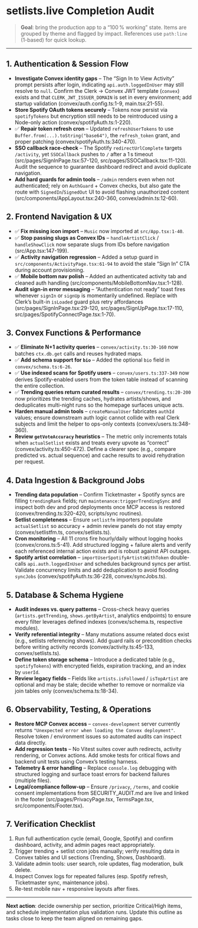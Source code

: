 # setlists.live Completion Audit

> **Goal**: bring the production app to a “100 % working” state. Items are grouped by theme and flagged by impact. References use `path:line` (1-based) for quick lookup.

---

## 1. Authentication & Session Flow
- **Investigate Convex identity gaps** – The “Sign In to View Activity” prompt persists after login, indicating `api.auth.loggedInUser` may still resolve to `null`. Confirm the Clerk → Convex JWT template (`convex`) exists and that `CLERK_JWT_ISSUER_DOMAIN` is set in every environment; add startup validation (convex/auth.config.ts:1-9, main.tsx:21-55).
- **Store Spotify OAuth tokens securely** – Tokens now persist via `spotifyTokens` but encryption still needs to be reintroduced using a Node-only action (convex/spotifyAuth.ts:1-220).
- ✅ **Repair token refresh cron** – Updated `refreshUserTokens` to use `Buffer.from(...).toString("base64")`, the `refresh_token` grant, and proper patching (convex/spotifyAuth.ts:340-470).
- **SSO callback race-check** – The Spotify `redirectUrlComplete` targets `/activity`, yet `SSOCallback` pushes to `/` after a 1 s timeout (src/pages/SignInPage.tsx:57-120, src/pages/SSOCallback.tsx:11-120). Audit the sequence to guarantee dashboard redirect and avoid duplicate navigation.
- **Add hard guards for admin tools** – `/admin` renders even when not authenticated; rely on `AuthGuard` + Convex checks, but also gate the route with `SignedIn`/`SignedOut` UI to avoid flashing unauthorized content (src/components/AppLayout.tsx:240-360, convex/admin.ts:12-60).

## 2. Frontend Navigation & UX
- ✅ **Fix missing icon import** – `Music` now imported at `src/App.tsx:1-40`.
- ✅ **Stop passing slugs as Convex IDs** – `handleArtistClick` / `handleShowClick` now separate slugs from IDs before navigation (src/App.tsx:147-199).
- ✅ **Activity navigation regression** – Added a setup guard in `src/components/ActivityPage.tsx:61-94` to avoid the stale “Sign In” CTA during account provisioning.
- ✅ **Mobile bottom nav polish** – Added an authenticated activity tab and cleaned auth handling (src/components/MobileBottomNav.tsx:1-128).
- **Audit sign-in error messaging** – “Authentication not ready” toast fires whenever `signIn` or `signUp` is momentarily undefined. Replace with Clerk’s built-in `isLoaded` guard plus retry affordances (src/pages/SignInPage.tsx:29-120, src/pages/SignUpPage.tsx:17-110, src/pages/SpotifyConnectPage.tsx:1-70).

## 3. Convex Functions & Performance
- ✅ **Eliminate N+1 activity queries** – `convex/activity.ts:30-160` now batches `ctx.db.get` calls and reuses hydrated maps.
- ✅ **Add schema support for `bio`** – Added the optional `bio` field in `convex/schema.ts:6-26`.
- ✅ **Use indexed scans for Spotify users** – `convex/users.ts:337-349` now derives Spotify-enabled users from the token table instead of scanning the entire collection.
- ✅ **Trending queries return curated results** – `convex/trending.ts:20-200` now prioritizes the trending caches, hydrates artists/shows, and deduplicates multi-night runs so the homepage surfaces unique acts.
- **Harden manual admin tools** – `createManualUser` fabricates `authId` values; ensure downstream auth logic cannot collide with real Clerk subjects and limit the helper to ops-only contexts (convex/users.ts:348-360).
- **Review `getVoteAccuracy` heuristics** – The metric only increments totals when `actualSetlist` exists and treats every upvote as “correct” (convex/activity.ts:450-472). Define a clearer spec (e.g., compare predicted vs. actual sequence) and cache results to avoid rehydration per request.

## 4. Data Ingestion & Background Jobs
- **Trending data population** – Confirm Ticketmaster + Spotify syncs are filling `trendingRank` fields; run `maintenance:triggerTrendingSync` and inspect both dev and prod deployments once MCP access is restored (convex/trending.ts:320-420, scripts/sync routines).
- **Setlist completeness** – Ensure `setlistfm` importers populate `actualSetlist` so accuracy + admin review panels do not stay empty (convex/setlistfm.ts, convex/setlists.ts).
- **Cron monitoring** – All 11 crons fire hourly/daily without logging hooks (convex/crons.ts:5-41). Add structured logging + failure alerts and verify each referenced internal action exists and is robust against API outages.
- **Spotify artist correlation** – `importUserSpotifyArtistsWithToken` double-calls `api.auth.loggedInUser` and schedules background syncs per artist. Validate concurrency limits and add deduplication to avoid flooding `syncJobs` (convex/spotifyAuth.ts:36-228, convex/syncJobs.ts).

## 5. Database & Schema Hygiene
- **Audit indexes vs. query patterns** – Cross-check heavy queries (`artists.getTrending`, `shows.getByArtist`, analytics endpoints) to ensure every filter leverages defined indexes (convex/schema.ts, respective modules).
- **Verify referential integrity** – Many mutations assume related docs exist (e.g., setlists referencing shows). Add guard rails or precondition checks before writing activity records (convex/activity.ts:45-133, convex/setlists.ts).
- **Define token storage schema** – Introduce a dedicated table (e.g., `spotifyTokens`) with encrypted fields, expiration tracking, and an index by `userId`.
- **Review legacy fields** – Fields like `artists.isFollowed` / `isTopArtist` are optional and may be stale; decide whether to remove or normalize via join tables only (convex/schema.ts:18-34).

## 6. Observability, Testing, & Operations
- **Restore MCP Convex access** – `convex-development` server currently returns `"Unexpected error when loading the Convex deployment"`. Resolve token / environment issues so automated audits can inspect data directly.
- **Add regression tests** – No Vitest suites cover auth redirects, activity rendering, or Convex actions. Add smoke tests for critical flows and backend unit tests using Convex’s testing harness.
- **Telemetry & error handling** – Replace `console.log` debugging with structured logging and surface toast errors for backend failures (multiple files).
- **Legal/compliance follow-up** – Ensure `/privacy`, `/terms`, and cookie consent implementations from SECURITY_AUDIT.md are live and linked in the footer (src/pages/PrivacyPage.tsx, TermsPage.tsx, src/components/Footer.tsx).

## 7. Verification Checklist
1. Run full authentication cycle (email, Google, Spotify) and confirm dashboard, activity, and admin pages react appropriately.
2. Trigger trending + setlist cron jobs manually; verify resulting data in Convex tables and UI sections (Trending, Shows, Dashboard).
3. Validate admin tools: user search, role updates, flag moderation, bulk delete.
4. Inspect Convex logs for repeated failures (esp. Spotify refresh, Ticketmaster sync, maintenance jobs).
5. Re-test mobile nav + responsive layouts after fixes.

---

**Next action**: decide ownership per section, prioritize Critical/High items, and schedule implementation plus validation runs. Update this outline as tasks close to keep the team aligned on remaining gaps.
